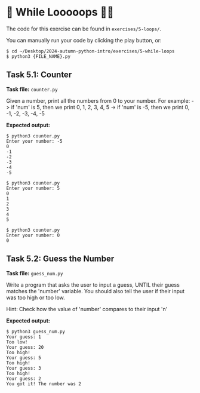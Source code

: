 # 💫 While Looooops 😵‍💫
The code for this exercise can be found in `exercises/5-loops/`.

You can manually run your code by clicking the play button, or:
```
$ cd ~/Desktop/2024-autumn-python-intro/exercises/5-while-loops
$ python3 {FILE_NAME}.py
```

## Task 5.1: Counter
**Task file:** `counter.py`

Given a number, print all the numbers from 0 to your number.
For example:
-> if 'num' is 5, then we print 0, 1, 2, 3, 4, 5
-> if 'num' is -5, then we print 0, -1, -2, -3, -4, -5

**Expected output:**
```
$ python3 counter.py
Enter your number: -5
0
-1
-2
-3
-4
-5

$ python3 counter.py
Enter your number: 5
0
1
2
3
4
5

$ python3 counter.py
Enter your number: 0
0
```

## Task 5.2: Guess the Number
**Task file:** `guess_num.py`

Write a program that asks the user to input a guess, UNTIL their guess matches the 'number' variable. You should also tell the user if their input was too high or too low.

Hint: Check how the value of 'number' compares to their input 'n'

**Expected output:**
```
$ python3 guess_num.py
Your guess: 1
Too low!
Your guess: 20
Too high!
Your guess: 5
Too high!
Your guess: 3
Too high!
Your guess: 2
You got it! The number was 2
```
